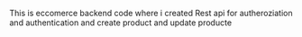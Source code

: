 This is eccomerce backend code where i created Rest api for autheroziation and authentication and create product and update producte
